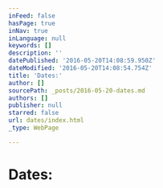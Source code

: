 ```yaml
---
inFeed: false
hasPage: true
inNav: true
inLanguage: null
keywords: []
description: ''
datePublished: '2016-05-20T14:08:59.950Z'
dateModified: '2016-05-20T14:08:54.754Z'
title: 'Dates:'
author: []
sourcePath: _posts/2016-05-20-dates.md
authors: []
publisher: null
starred: false
url: dates/index.html
_type: WebPage

---
```

# Dates: